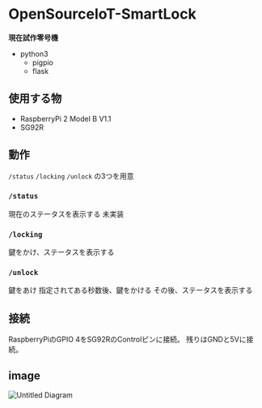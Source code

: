 # OpenSourceIoT-SmartLock
**現在試作零号機**
- python3
    + pigpio
    + flask

## 使用する物
- RaspberryPi 2 Model B V1.1
- SG92R

## 動作
`/status` `/locking` `/unlock` の3つを用意


### `/status`
現在のステータスを表示する
未実装

### `/locking`
鍵をかけ、ステータスを表示する

### `/unlock`
鍵をあけ
指定されてある秒数後、鍵をかける
その後、ステータスを表示する

## 接続
RaspberryPiのGPIO 4をSG92RのControlピンに接続。
残りはGNDと5Vに接続。

## image
![Untitled Diagram](https://user-images.githubusercontent.com/19991619/98459896-90c3ab00-21e2-11eb-93b9-511c50ef54f9.png)
